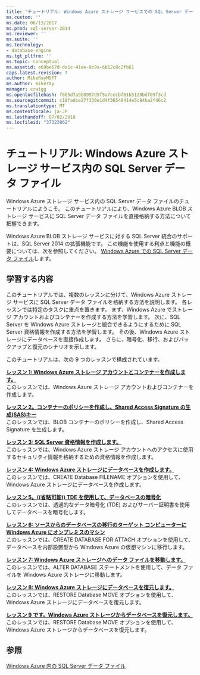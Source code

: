 ```yaml
---
title: 'チュートリアル: Windows Azure ストレージ サービスでの SQL Server データ ファイル |Microsoft Docs'
ms.custom: ''
ms.date: 06/13/2017
ms.prod: sql-server-2014
ms.reviewer: ''
ms.suite: ''
ms.technology:
- database-engine
ms.tgt_pltfrm: ''
ms.topic: conceptual
ms.assetid: e69be67d-da1c-41ae-8c9a-6b12c8c2fb61
caps.latest.revision: 7
author: MikeRayMSFT
ms.author: mikeray
manager: craigg
ms.openlocfilehash: f805d7a9b0997d9f5a7cecbf61b5120bdf09f3cd
ms.sourcegitcommit: c18fadce27f330e1d4f36549414e5c84ba2f46c2
ms.translationtype: MT
ms.contentlocale: ja-JP
ms.lasthandoff: 07/02/2018
ms.locfileid: "37323862"
---
```

# <a name="tutorial-sql-server-data-files-in-windows-azure-storage-service"></a>チュートリアル: Windows Azure ストレージ サービス内の SQL Server データ ファイル
  Windows Azure ストレージ サービス内の SQL Server データ ファイルのチュートリアルにようこそ。 このチュートリアルにより、Windows Azure BLOB ストレージ サービスに SQL Server データ ファイルを直接格納する方法について把握できます。  
  
 Windows Azure BLOB ストレージ サービスに対する SQL Server 統合のサポートは、SQL Server 2014 の拡張機能です。 この機能を使用する利点と機能の概要については、次を参照してください。 [Windows Azure での SQL Server データ ファイル](databases/sql-server-data-files-in-microsoft-azure.md)します。  
  
## <a name="what-you-will-learn"></a>学習する内容  
 このチュートリアルでは、複数のレッスンに分けて、Windows Azure ストレージ サービスに SQL Server データ ファイルを格納する方法を説明します。 各レッスンでは特定のタスクに重点を置きます。 まず、Windows Azure でストレージ アカウントおよびコンテナーを作成する方法を学習します。 次に、SQL Server を Windows Azure ストレージと統合できるようにするために SQL Server 資格情報を作成する方法を学習します。 その後、Windows Azure ストレージにデータベースを直接作成します。 さらに、暗号化、移行、およびバックアップと復元のシナリオを示します。  
  
 このチュートリアルは、次の 9 つのレッスンで構成されています。  
  
 **[レッスン 1: Windows Azure ストレージ アカウントとコンテナーを作成します。](../tutorials/lesson-1-create-windows-azure-storage-account-and-container.md)**  
 このレッスンでは、Windows Azure ストレージ アカウントおよびコンテナーを作成します。  
  
 **[レッスン 2。コンテナーのポリシーを作成し、Shared Access Signature の生成&#40;SAS&#41;キー](lesson-1-create-stored-access-policy-and-shared-access-signature.md)**  
 このレッスンでは、BLOB コンテナーのポリシーを作成し、Shared Access Signature を生成します。  
  
 **[レッスン 3: SQL Server 資格情報を作成します。](lesson-2-create-a-sql-server-credential-using-a-shared-access-signature.md)**  
 このレッスンでは、Windows Azure ストレージ アカウントへのアクセスに使用するセキュリティ情報を格納するための資格情報を作成します。  
  
 **[レッスン 4: Windows Azure ストレージにデータベースを作成します。](../relational-databases/lesson-3-database-backup-to-url.md)**  
 このレッスンでは、CREATE Database FILENAME オプションを使用して、Windows Azure ストレージにデータベースを作成します。  
  
 **[レッスン 5。&#40;(省略可能)&#41; TDE を使用して、データベースの暗号化](../relational-databases/lesson-4-restore-database-to-virtual-machine-from-url.md)**  
 このレッスンでは、透過的なデータ暗号化 (TDE) およびサーバー証明書を使用してデータベースを暗号化します。  
  
 **[レッスン 6: ソースからのデータベースの移行のターゲット コンピューターに Windows Azure にオンプレミスのマシン](lesson-5-backup-database-using-file-snapshot-backup.md)**  
 このレッスンでは、CREATE DATABASE FOR ATTACH オプションを使用して、データベースを内部設置型から Windows Azure の仮想マシンに移行します。  
  
 **[レッスン 7: Windows Azure ストレージへのデータ ファイルを移動します。](../relational-databases/lesson-6-generate-activity-and-backup-log-using-file-snapshot-backup.md)**  
 このレッスンでは、ALTER DATABASE ステートメントを使用して、データ ファイルを Windows Azure ストレージに移動します。  
  
 **[レッスン 8: Windows Azure ストレージにデータベースを復元します。](../relational-databases/lesson-7-restore-a-database-to-a-point-in-time.md)**  
 このレッスンでは、RESTORE Database MOVE オプションを使用して、Windows Azure ストレージにデータベースを復元します。  
  
 **[レッスン 9 です。Windows Azure ストレージからデータベースを復元します。](lesson-8-restore-as-new-database-from-log-backup.md)**  
 このレッスンでは、RESTORE Database MOVE オプションを使用して、Windows Azure ストレージからデータベースを復元します。  
  
## <a name="see-also"></a>参照  
 [Windows Azure 内の SQL Server データ ファイル](databases/sql-server-data-files-in-microsoft-azure.md)  
  
  
